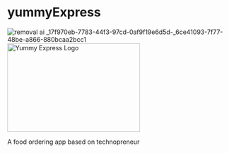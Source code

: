 # yummyExpress

![removal ai _17f970eb-7783-44f3-97cd-0af9f19e6d5d-_6ce41093-7f77-48be-a866-880bcaa2bcc1](https://github.com/wafiyanwarul/yummyExpress/assets/95902360/7e3ce340-79e6-4d83-bd82-dc74d998cb75)
<img src="C:/Users/ACER A515-45-R3RR/Downloads/yummyE.png" alt="Yummy Express Logo" width="300" height="200">

A food ordering app based on technopreneur
